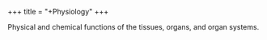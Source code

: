 +++
title = "+Physiology"
+++

Physical and chemical functions of the tissues, organs, and organ systems.
